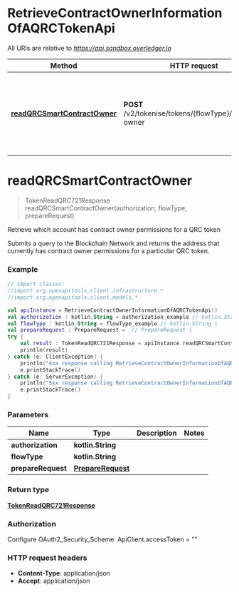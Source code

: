 # RetrieveContractOwnerInformationOfAQRCTokenApi

All URIs are relative to *https://api.sandbox.overledger.io*

Method | HTTP request | Description
------------- | ------------- | -------------
[**readQRCSmartContractOwner**](RetrieveContractOwnerInformationOfAQRCTokenApi.md#readQRCSmartContractOwner) | **POST** /v2/tokenise/tokens/{flowType}/contract-owner | Retrieve which account has contract owner permissions for a QRC token


<a name="readQRCSmartContractOwner"></a>
# **readQRCSmartContractOwner**
> TokenReadQRC721Response readQRCSmartContractOwner(authorization, flowType, prepareRequest)

Retrieve which account has contract owner permissions for a QRC token

Submits a query to the Blockchain Network and returns the address that currently has contract owner permissions for a particular QRC token.

### Example
```kotlin
// Import classes:
//import org.openapitools.client.infrastructure.*
//import org.openapitools.client.models.*

val apiInstance = RetrieveContractOwnerInformationOfAQRCTokenApi()
val authorization : kotlin.String = authorization_example // kotlin.String | 
val flowType : kotlin.String = flowType_example // kotlin.String | 
val prepareRequest : PrepareRequest =  // PrepareRequest | 
try {
    val result : TokenReadQRC721Response = apiInstance.readQRCSmartContractOwner(authorization, flowType, prepareRequest)
    println(result)
} catch (e: ClientException) {
    println("4xx response calling RetrieveContractOwnerInformationOfAQRCTokenApi#readQRCSmartContractOwner")
    e.printStackTrace()
} catch (e: ServerException) {
    println("5xx response calling RetrieveContractOwnerInformationOfAQRCTokenApi#readQRCSmartContractOwner")
    e.printStackTrace()
}
```

### Parameters

Name | Type | Description  | Notes
------------- | ------------- | ------------- | -------------
 **authorization** | **kotlin.String**|  |
 **flowType** | **kotlin.String**|  |
 **prepareRequest** | [**PrepareRequest**](PrepareRequest.md)|  |

### Return type

[**TokenReadQRC721Response**](TokenReadQRC721Response.md)

### Authorization


Configure OAuth2_Security_Scheme:
    ApiClient.accessToken = ""

### HTTP request headers

 - **Content-Type**: application/json
 - **Accept**: application/json

